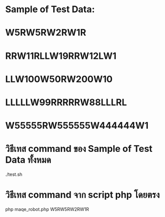 # Sample of Test Data:
# W5RW5RW2RW1R
# RRW11RLLW19RRW12LW1
# LLW100W50RW200W10
# LLLLLW99RRRRRW88LLLRL
# W55555RW555555W444444W1

# วิธีเทส command ของ Sample of Test Data ทั้งหมด
./test.sh

# วิธีเทส command จาก script php โดยตรง
php maqe_robot.php W5RW5RW2RW1R



